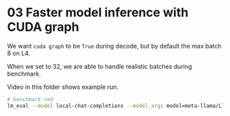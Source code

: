 # 03 Faster model inference with CUDA graph

We want `cuda graph` to be `True` during decode, but by default the max batch 8 on L4.

When we set to 32, we are able to handle realistic batches during benchmark.

Video in this folder shows example run.

```bash
# benchmark cmd
lm_eval --model local-chat-completions --model_args model=meta-llama/Llama-3.1-8B-Instruct,base_url=http://127.0.0.1:8000/v1/chat/completions,num_concurrent=128,timeout=999999,max_gen_toks=2048 --tasks gsm8k --batch_size 128 --apply_chat_template --num_fewshot 8 --limit 0.15
```
